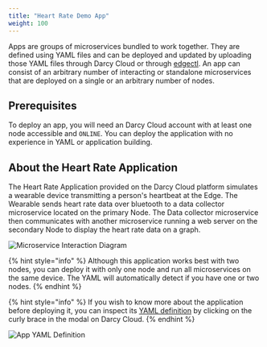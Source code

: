 ```yaml
---
title: "Heart Rate Demo App"
weight: 100
---
```

Apps are groups of microservices bundled to work together. They are defined using YAML files and can
be deployed and updated by uploading those YAML files through Darcy Cloud or
through [edgectl](../../get-started-edgectl/). An app can consist of an arbitrary number of
interacting or standalone microservices that are deployed on a single or an arbitrary number of
nodes.

## Prerequisites

To deploy an app, you will need an Darcy Cloud account with at least one node accessible
and `ONLINE`. You can deploy the application with no experience in YAML or application building.

## About the Heart Rate Application

The Heart Rate Application provided on the Darcy Cloud platform simulates a wearable device
transmitting a person's heartbeat at the Edge. The Wearable sends heart rate data over bluetooth to
a data collector microservice located on the primary Node. The Data collector microservice then
communicates with another microservice running a web server on the secondary Node to display the
heart rate data on a graph.

![Microservice Interaction Diagram](/images/14565bf8-4100-48da-841a-6e3cf0dbd395.png)

{% hint style="info" %} Although this application works best with two nodes, you can deploy it with
only one node and run all microservices on the same device. The YAML will automatically detect if
you have one or two nodes. {% endhint %}

{% hint style="info" %} If you wish to know more about the application before deploying it, you can
inspect its [YAML definition](./app-yaml.md) by clicking on the
curly brace in the modal on Darcy Cloud. {% endhint %}

![App YAML Definition](/images/3b76e231-64c8-4988-bbee-f9b2a447a2ec.png)
